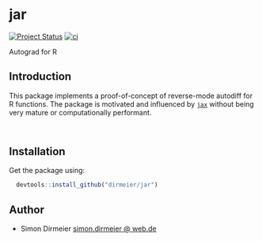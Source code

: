 # jar

[![Project Status](http://www.repostatus.org/badges/latest/concept.svg)](http://www.repostatus.org/#concept)
[![ci](https://github.com/dirmeier/jar/workflows/ci/badge.svg)](https://github.com/dirmeier/jar/actions?query=workflow%3Aci)

Autograd for R

## Introduction

This package implements a proof-of-concept of reverse-mode autodiff for R functions. The package is motivated and influenced by [`jax`](https://github.com/google/jax) without being very mature or computationally performant.

```R
  
```

## Installation

Get the package using:

```R
  devtools::install_github("dirmeier/jar")
```

## Author

* Simon Dirmeier <a href="mailto:simon.dirmeier @ web.de">simon.dirmeier @ web.de</a>
